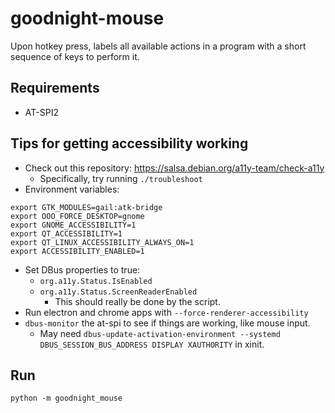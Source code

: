 # goodnight-mouse

Upon hotkey press, labels all available actions in a program with a short sequence of keys to perform it.

## Requirements
* AT-SPI2

## Tips for getting accessibility working
* Check out this repository: https://salsa.debian.org/a11y-team/check-a11y
    * Specifically, try running `./troubleshoot`
* Environment variables:
```
export GTK_MODULES=gail:atk-bridge
export OOO_FORCE_DESKTOP=gnome
export GNOME_ACCESSIBILITY=1
export QT_ACCESSIBILITY=1
export QT_LINUX_ACCESSIBILITY_ALWAYS_ON=1
export ACCESSIBILITY_ENABLED=1
```
* Set DBus properties to true:
    * `org.a11y.Status.IsEnabled`
    * `org.a11y.Status.ScreenReaderEnabled`
        * This should really be done by the script.
* Run electron and chrome apps with `--force-renderer-accessibility`
* `dbus-monitor` the at-spi to see if things are working, like mouse input.
    * May need `dbus-update-activation-environment --systemd DBUS_SESSION_BUS_ADDRESS DISPLAY XAUTHORITY` in xinit.

## Run

`python -m goodnight_mouse`